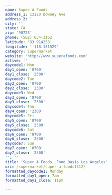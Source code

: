 ```yaml
---
name: Super A Foods
address_1: 13120 Downey Ave
address_2: ''
city: ''
state: CA
zip: '90723'
phone: (562) 634-3162
latitude: '33.914258'
longitude: '-118.151529'
category: Supermarket
website: 'http://www.superafoods.com'
active: ''
daycode1: Mon
day1_open: '0700'
day1_close: '2300'
daycode2: Tue
day2_open: '0700'
day2_close: '2300'
daycode3: Wed
day3_open: '0700'
day3_close: '2300'
daycode4: Thu
day4_open: '2300'
daycode5: Fri
day5_open: '0700'
day5_close: '2300'
daycode6: Sat
day6_open: '0700'
day6_close: '2300'
daycode7: Sun
day7_open: '0700'
day7_close: '2300'
'': ''
title: 'Super A Foods, Food Oasis Los Angeles'
uri: /supermarket/super-a-foods1312/
formatted_daycode1: Monday
formatted_day1_open: 7am
formatted_day1_close: 11pm

---
```

